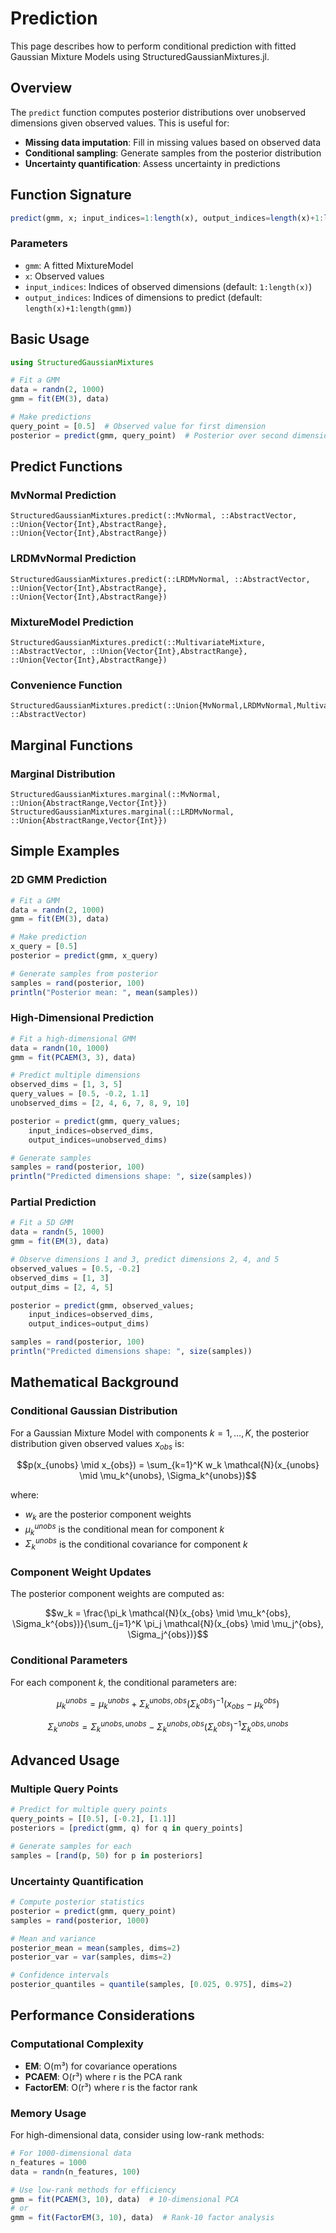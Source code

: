 # Prediction

This page describes how to perform conditional prediction with fitted Gaussian Mixture Models using StructuredGaussianMixtures.jl.

## Overview

The `predict` function computes posterior distributions over unobserved dimensions given observed values. This is useful for:

- **Missing data imputation**: Fill in missing values based on observed data
- **Conditional sampling**: Generate samples from the posterior distribution
- **Uncertainty quantification**: Assess uncertainty in predictions

## Function Signature

```julia
predict(gmm, x; input_indices=1:length(x), output_indices=length(x)+1:length(gmm))
```

### Parameters

- `gmm`: A fitted MixtureModel
- `x`: Observed values
- `input_indices`: Indices of observed dimensions (default: `1:length(x)`)
- `output_indices`: Indices of dimensions to predict (default: `length(x)+1:length(gmm)`)

## Basic Usage

```julia
using StructuredGaussianMixtures

# Fit a GMM
data = randn(2, 1000)
gmm = fit(EM(3), data)

# Make predictions
query_point = [0.5]  # Observed value for first dimension
posterior = predict(gmm, query_point)  # Posterior over second dimension
```

## Predict Functions

### MvNormal Prediction

```@docs
StructuredGaussianMixtures.predict(::MvNormal, ::AbstractVector, ::Union{Vector{Int},AbstractRange}, ::Union{Vector{Int},AbstractRange})
```

### LRDMvNormal Prediction

```@docs
StructuredGaussianMixtures.predict(::LRDMvNormal, ::AbstractVector, ::Union{Vector{Int},AbstractRange}, ::Union{Vector{Int},AbstractRange})
```

### MixtureModel Prediction

```@docs
StructuredGaussianMixtures.predict(::MultivariateMixture, ::AbstractVector, ::Union{Vector{Int},AbstractRange}, ::Union{Vector{Int},AbstractRange})
```

### Convenience Function

```@docs
StructuredGaussianMixtures.predict(::Union{MvNormal,LRDMvNormal,MultivariateMixture}, ::AbstractVector)
```

## Marginal Functions

### Marginal Distribution

```@docs
StructuredGaussianMixtures.marginal(::MvNormal, ::Union{AbstractRange,Vector{Int}})
StructuredGaussianMixtures.marginal(::LRDMvNormal, ::Union{AbstractRange,Vector{Int}})
```

## Simple Examples

### 2D GMM Prediction

```julia
# Fit a GMM
data = randn(2, 1000)
gmm = fit(EM(3), data)

# Make prediction
x_query = [0.5]
posterior = predict(gmm, x_query)

# Generate samples from posterior
samples = rand(posterior, 100)
println("Posterior mean: ", mean(samples))
```

### High-Dimensional Prediction

```julia
# Fit a high-dimensional GMM
data = randn(10, 1000)
gmm = fit(PCAEM(3, 3), data)

# Predict multiple dimensions
observed_dims = [1, 3, 5]
query_values = [0.5, -0.2, 1.1]
unobserved_dims = [2, 4, 6, 7, 8, 9, 10]

posterior = predict(gmm, query_values; 
    input_indices=observed_dims, 
    output_indices=unobserved_dims)

# Generate samples
samples = rand(posterior, 100)
println("Predicted dimensions shape: ", size(samples))
```

### Partial Prediction

```julia
# Fit a 5D GMM
data = randn(5, 1000)
gmm = fit(EM(3), data)

# Observe dimensions 1 and 3, predict dimensions 2, 4, and 5
observed_values = [0.5, -0.2]
observed_dims = [1, 3]
output_dims = [2, 4, 5]

posterior = predict(gmm, observed_values; 
    input_indices=observed_dims, 
    output_indices=output_dims)

samples = rand(posterior, 100)
println("Predicted dimensions shape: ", size(samples))
```

## Mathematical Background

### Conditional Gaussian Distribution

For a Gaussian Mixture Model with components $k = 1, \ldots, K$, the posterior distribution given observed values $x_{obs}$ is:

$$p(x_{unobs} \mid x_{obs}) = \sum_{k=1}^K w_k \mathcal{N}(x_{unobs} \mid \mu_k^{unobs}, \Sigma_k^{unobs})$$

where:

- $w_k$ are the posterior component weights
- $\mu_k^{unobs}$ is the conditional mean for component $k$
- $\Sigma_k^{unobs}$ is the conditional covariance for component $k$

### Component Weight Updates

The posterior component weights are computed as:

$$w_k = \frac{\pi_k \mathcal{N}(x_{obs} \mid \mu_k^{obs}, \Sigma_k^{obs})}{\sum_{j=1}^K \pi_j \mathcal{N}(x_{obs} \mid \mu_j^{obs}, \Sigma_j^{obs})}$$

### Conditional Parameters

For each component $k$, the conditional parameters are:

$$\mu_k^{unobs} = \mu_k^{unobs} + \Sigma_k^{unobs,obs} (\Sigma_k^{obs})^{-1} (x_{obs} - \mu_k^{obs})$$

$$\Sigma_k^{unobs} = \Sigma_k^{unobs,unobs} - \Sigma_k^{unobs,obs} (\Sigma_k^{obs})^{-1} \Sigma_k^{obs,unobs}$$

## Advanced Usage

### Multiple Query Points

```julia
# Predict for multiple query points
query_points = [[0.5], [-0.2], [1.1]]
posteriors = [predict(gmm, q) for q in query_points]

# Generate samples for each
samples = [rand(p, 50) for p in posteriors]
```

### Uncertainty Quantification

```julia
# Compute posterior statistics
posterior = predict(gmm, query_point)
samples = rand(posterior, 1000)

# Mean and variance
posterior_mean = mean(samples, dims=2)
posterior_var = var(samples, dims=2)

# Confidence intervals
posterior_quantiles = quantile(samples, [0.025, 0.975], dims=2)
```

## Performance Considerations

### Computational Complexity

- **EM**: O(m³) for covariance operations
- **PCAEM**: O(r³) where r is the PCA rank
- **FactorEM**: O(r³) where r is the factor rank

### Memory Usage

For high-dimensional data, consider using low-rank methods:

```julia
# For 1000-dimensional data
n_features = 1000
data = randn(n_features, 100)

# Use low-rank methods for efficiency
gmm = fit(PCAEM(3, 10), data)  # 10-dimensional PCA
# or
gmm = fit(FactorEM(3, 10), data)  # Rank-10 factor analysis
```
